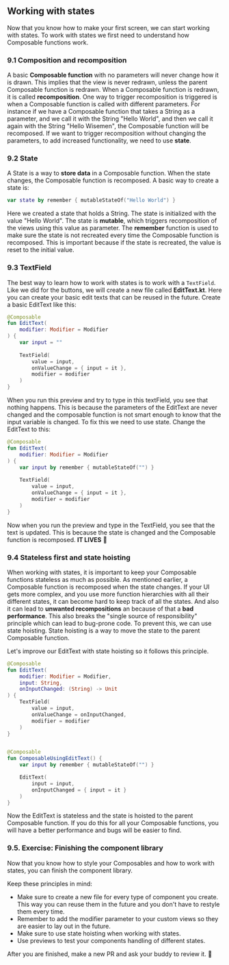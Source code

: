 
## Working with states


Now that you know how to make your first screen, we can start working with states. To work with states we first need to understand how Composable functions work.

### 9.1 Composition and recomposition
A basic **Composable function** with no parameters will never change how it is drawn. This implies that the view is never redrawn, unless the parent Composable function is redrawn.
When a Composable function is redrawn, it is called **recomposition**. One way to trigger recomposition is triggered is when a Composable function is called with different parameters. 
For instance if we have a Composable function that takes a String as a parameter, and we call it with the String "Hello World", and then we call it again with the String "Hello Wisemen", the Composable function will be recomposed.
If we want to trigger recomposition without changing the parameters, to add increased functionality, we need to use **state**.

### 9.2 State
A State is a way to **store data** in a Composable function. When the state changes, the Composable function is recomposed. A basic way to create a state is:

```kotlin
var state by remember { mutableStateOf("Hello World") }
```

Here we created a state that holds a String. The state is initialized with the value "Hello World". The state is **mutable**, which triggers recomposition of the views using this value as parameter.
The **remember** function is used to make sure the state is not recreated every time the Composable function is recomposed. This is important because if the state is recreated, the value is reset to the initial value.

### 9.3 TextField
The best way to learn how to work with states is to work with a ``TextField``. Like we did for the buttons, we will create a new file called **EditText.kt**. Here you can create your basic edit texts that can be reused in the future.
Create a basic EditText like this:

```kotlin
@Composable
fun EditText(
    modifier: Modifier = Modifier
) {
    var input = ""
    
    TextField(
        value = input,
        onValueChange = { input = it },
        modifier = modifier
    )
}
```

When you run this preview and try to type in this textField, you see that nothing happens. This is because the parameters of the EditText are never changed and the composable function is not smart enough to know that the input variable is changed.
To fix this we need to use state. Change the EditText to this:

```kotlin
@Composable
fun EditText(
    modifier: Modifier = Modifier
) {
    var input by remember { mutableStateOf("") }
    
    TextField(
        value = input,
        onValueChange = { input = it },
        modifier = modifier
    )
}
```

Now when you run the preview and type in the TextField, you see that the text is updated. This is because the state is changed and the Composable function is recomposed. **IT LIVES** 🎉

### 9.4 Stateless first and state hoisting
When working with states, it is important to keep your Composable functions stateless as much as possible. As mentioned earlier, a Composable function is recomposed when the state changes. 
If your UI gets more complex, and you use more function hierarchies with all their different states, it can become hard to keep track of all the states. And also it can lead to **unwanted recompositions** an because of that a **bad performance**. 
This also breaks the "single source of responsibility" principle which can lead to bug-prone code. 
To prevent this, we can use state hoisting. State hoisting is a way to move the state to the parent Composable function.

Let's improve our EditText with state hoisting so it follows this principle.

```kotlin
@Composable
fun EditText(
    modifier: Modifier = Modifier,
    input: String,
    onInputChanged: (String) -> Unit
) {
    TextField(
        value = input,
        onValueChange = onInputChanged,
        modifier = modifier
    )
}


@Composable
fun ComposableUsingEditText() {
    var input by remember { mutableStateOf("") }

    EditText(
        input = input,
        onInputChanged = { input = it }
    )
}
```

Now the EditText is stateless and the state is hoisted to the parent Composable function. 
If you do this for all your Composable functions, you will have a better performance and bugs will be easier to find.

### 9.5. Exercise: Finishing the component library
Now that you know how to style your Composables and how to work with states, you can finish the component library.

Keep these principles in mind:
- Make sure to create a new file for every type of component you create. This way you can reuse them in the future and you don't have to restyle them every time.
- Remember to add the modifier parameter to your custom views so they are easier to lay out in the future.
- Make sure to use state hoisting when working with states.
- Use previews to test your components handling of different states.

After you are finished, make a new PR and ask your buddy to review it. 🚀